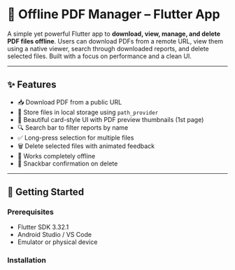 # 📘 Offline PDF Manager – Flutter App

A simple yet powerful Flutter app to **download, view, manage, and delete PDF files offline**. Users can download PDFs from a remote URL, view them using a native viewer, search through downloaded reports, and delete selected files. Built with a focus on performance and a clean UI.

---

## ✨ Features

- 📥 Download PDF from a public URL
- 📁 Store files in local storage using `path_provider`
- 📃 Beautiful card-style UI with PDF preview thumbnails (1st page)
- 🔍 Search bar to filter reports by name
- ✅ Long-press selection for multiple files
- 🗑️ Delete selected files with animated feedback
- 📡 Works completely offline
- 🔔 Snackbar confirmation on delete

---

## 🚀 Getting Started

### Prerequisites

- Flutter SDK 3.32.1
- Android Studio / VS Code
- Emulator or physical device

### Installation


